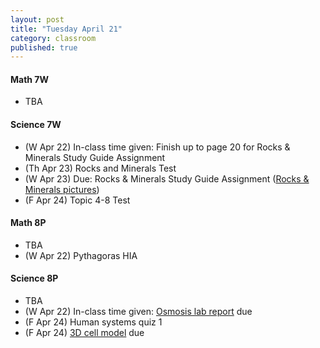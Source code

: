 ```yaml
---
layout: post
title: "Tuesday April 21"
category: classroom
published: true
---
```

#### Math 7W
* TBA

#### Science 7W
* (W Apr 22) In-class time given: Finish up to page 20 for Rocks & Minerals Study Guide Assignment
* (Th Apr 23) Rocks and Minerals Test
* (W Apr 23) Due: Rocks & Minerals Study Guide Assignment (<a href="https://www.dropbox.com/sh/ez78lntdrfd4l7r/AAC0eaWVkw20L76INcjVlFKIa?dl=0">Rocks & Minerals pictures</a>)
* (F Apr 24) Topic 4-8 Test

#### Math 8P
* TBA
* (W Apr 22) Pythagoras HIA

#### Science 8P
* TBA
* (W Apr 22) In-class time given: <a href="https://www.dropbox.com/s/t4gdf6kl6na752g/Eggsciting%20Osmosis%20Lab.doc?dl=0">Osmosis lab report</a> due
* (F Apr 24) Human systems quiz 1
* (F Apr 24) <a href="https://www.dropbox.com/s/uln20taicuc6c6d/3D%20cell%20model.pdf?dl=0">3D cell model</a> due

